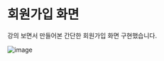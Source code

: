 # 회원가입 화면 
강의 보면서 만들어본 간단한 회원가입 화면 구현했습니다.

![image](https://user-images.githubusercontent.com/110236953/188322735-7f172e88-50d8-4f3a-8ce1-8c78e018089d.png)
